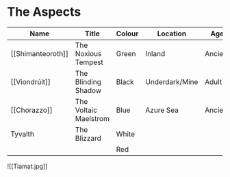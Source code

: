 # The Aspects
| Name          | Title                 | Colour | Location       | Age     |
| ------------- | --------------------- | ------ | -------------- | ------- |
| [[Shimanteoroth]] | The Noxious Tempest   | Green  | Inland         | Ancient |
| [[Viondrúit]]     | The Blinding Shadow   | Black  | Underdark/Mine | Adult   |
| [[Chorazzo]]      | The Voltaic Maelstrom | Blue   | Azure Sea      | Ancient |
| Tyvalth       | The Blizzard          | White  |                |         |
|               |                       | Red    |                |         |

![[Tiamat.jpg]]
